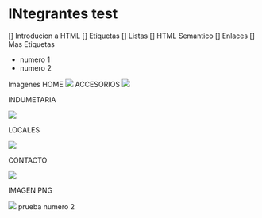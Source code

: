 # INtegrantes test

[] Introducion a HTML
[] Etiquetas
[] Listas
[] HTML Semantico
[] Enlaces
[] Mas Etiquetas
- numero 1
- numero 2

Imagenes
HOME
![](/wireframe/Home.jpg)
ACCESORIOS
![](/wireframe/Accesorios.jpg)

INDUMETARIA

![](/wireframe/Indumentaria.jpg)

LOCALES

![](/wireframe/Locales.png)


CONTACTO

![](/wireframe/Contacto.jpg)

IMAGEN PNG

![](/image.png)
prueba numero 2
